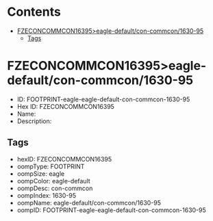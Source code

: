 



Contents
========

* [FZECONCOMMCON16395>eagle-default/con-commcon/1630-95](#fzeconcommcon16395eagle-defaultcon-commcon1630-95)
	* [Tags](#tags)

# FZECONCOMMCON16395>eagle-default/con-commcon/1630-95

- ID: FOOTPRINT-eagle-eagle-default-con-commcon-1630-95
- Hex ID: FZECONCOMMCON16395
- Name: 
- Description: 

## Tags

- hexID: FZECONCOMMCON16395
- oompType: FOOTPRINT
- oompSize: eagle
- oompColor: eagle-default
- oompDesc: con-commcon
- oompIndex: 1630-95
- oompName: eagle-default/con-commcon/1630-95
- oompID: FOOTPRINT-eagle-eagle-default-con-commcon-1630-95
